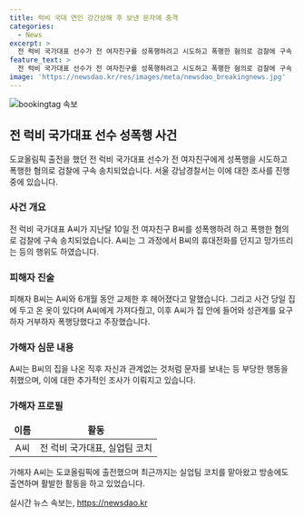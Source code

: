```yaml
---
title: 럭비 국대 연인 강간상해 후 보낸 문자에 충격
categories:
  - News
excerpt: >
  전 럭비 국가대표 선수가 전 여자친구를 성폭행하려고 시도하고 폭행한 혐의로 검찰에 구속 송치됐다. CCTV 영상에는 A 씨가 B 씨를 폭행하는 잔인한 장면이 나오며, A 씨는 폭행 후 B 씨에게 자신과 관련 없는 문자까지 보내는 등 범행을 저질렀다. A 씨는 전 럭비 국가대표로 활약하며 올림픽에 출전한 적도 있는 인물이었다. B 씨는 폭행으로 안면 피부출혈과 뇌진탕을 입어 정신과 치료를 받았다고 전해졌다.
feature_text: >
  전 럭비 국가대표 선수가 전 여자친구를 성폭행하려고 시도하고 폭행한 혐의로 검찰에 구속 송치됐다. CCTV 영상에는 A 씨가 B 씨를 폭행하는 잔인한 장면이 나오며, A 씨는 폭행 후 B 씨에게 자신과 관련 없는 문자까지 보내는 등 범행을 저질렀다. A 씨는 전 럭비 국가대표로 활약하며 올림픽에 출전한 적도 있는 인물이었다. B 씨는 폭행으로 안면 피부출혈과 뇌진탕을 입어 정신과 치료를 받았다고 전해졌다.
image: 'https://newsdao.kr/res/images/meta/newsdao_breakingnews.jpg'
---
```


<p><img src="https://newsdao.kr/res/images/meta/newsdao_breakingnews.jpg" alt="bookingtag 속보" /></p>

<h2 data-ke-size="size26">전 럭비 국가대표 선수 성폭행 사건</h2>

<p data-ke-size="size16">도쿄올림픽 출전을 했던 전 럭비 국가대표 선수가 전 여자친구에게 성폭행을 시도하고 폭행한 혐의로 검찰에 구속 송치되었습니다. 서울 강남경찰서는 이에 대한 조사를 진행 중에 있습니다.</p>

<h3><b>사건 개요</b></h3>

<p data-ke-size="size16">전 럭비 국가대표 A씨가 지난달 10일 전 여자친구 B씨를 성폭행하려 하고 폭행한 혐의로 검찰에 구속 송치되었습니다. A씨는 그 과정에서 B씨의 휴대전화를 던지고 망가뜨리는 등의 행위도 하였습니다.</p>

<h3><b>피해자 진술</b></h3>

<p data-ke-size="size16">피해자 B씨는 A씨와 6개월 동안 교제한 후 헤어졌다고 말했습니다. 그리고 사건 당일 집에 두고 온 옷이 있다며 A씨에게 가져다줬고, 이후 A씨가 집 안에 들어와 성관계를 요구하자 거부하자 폭행당했다고 주장했습니다.</p>

<h3><b>가해자 심문 내용</b></h3>

<p data-ke-size="size16">A씨는 B씨의 집을 나온 직후 자신과 관계없는 것처럼 문자를 보내는 등 부당한 행동을 취했으며, 이에 대한 추가적인 조사가 이뤄지고 있습니다.</p>

<h3><b>가해자 프로필</b></h3>

<table>
<thead>
<tr>
<td style="text-align: center; height: 17px;"><b>이름</b></td>
<td style="text-align: center; height: 17px;"><b>활동</b></td>
</tr>
</thead>
<tbody>
<tr>
<td style="text-align: center; height: 17px;">A씨</td>
<td style="text-align: center; height: 17px;">전 럭비 국가대표, 실업팀 코치</td>
</tr>
</tbody>
</table>

<p data-ke-size="size16">가해자 A씨는 도쿄올림픽에 출전했으며 최근까지는 실업팀 코치를 맡아왔고 방송에도 출연하며 활발한 활동을 하고 있었습니다.</p>
실시간 뉴스 속보는, <a href="https://newsdao.kr" rel="dofollow">https://newsdao.kr</a>


